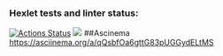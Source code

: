 ### Hexlet tests and linter status:
[![Actions Status](https://github.com/shib1991/python-project-49/actions/workflows/hexlet-check.yml/badge.svg)](https://github.com/shib1991/python-project-49/actions)
<a href="https://codeclimate.com/github/shib1991/python-project-49/maintainability"><img src="https://api.codeclimate.com/v1/badges/b40687401a71039f5497/maintainability" /></a>
##Ascinema
https://asciinema.org/a/qQsbfOa6gttG83pUGGydELtMS

